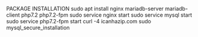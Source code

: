 PACKAGE INSTALLATION
sudo apt install nginx mariadb-server mariadb-client php7.2 php7.2-fpm
sudo service nginx start
sudo service mysql start
sudo service php7.2-fpm start
curl -4 icanhazip.com
sudo mysql_secure_installation
